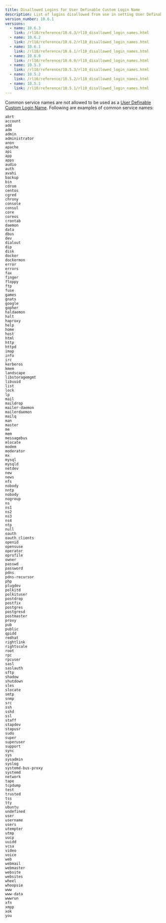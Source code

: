 ```yaml
---
title: Disallowed Logins for User Definable Custom Login Name
description: List of logins disallowed from use in setting User Definable Custom Login Name
version_number: 10.6.1
versions:
  - name: 10.6.3
    link: /rl10/reference/10.6.3/rl10_disallowed_login_names.html
  - name: 10.6.2
    link: /rl10/reference/10.6.2/rl10_disallowed_login_names.html
  - name: 10.6.1
    link: /rl10/reference/10.6.1/rl10_disallowed_login_names.html
  - name: 10.6.0
    link: /rl10/reference/10.6.0/rl10_disallowed_login_names.html
  - name: 10.5.3
    link: /rl10/reference/10.5.3/rl10_disallowed_login_names.html
  - name: 10.5.2
    link: /rl10/reference/10.5.2/rl10_disallowed_login_names.html
  - name: 10.5.1
    link: /rl10/reference/10.5.1/rl10_disallowed_login_names.html
---
```

Common service names are not allowed to be used as a [User Definable Custom Login Name](rl10_managed_ssh_login.html#login-names-user-definable-custom-login-name). Following are examples of common service names:

```
abrt
account
add
adm
admin
administrator
anon
apache
api
app
apps
audio
auth
avahi
backup
bin
cdrom
centos
cgred
chrony
console
consul
core
coreos
crontab
daemon
data
dbus
dev
dialout
dip
disk
docker
dockermon
error
errors
fax
finger
floppy
ftp
fuse
games
gnats
google
gopher
haldaemon
halt
haproxy
help
home
host
html
http
httpd
imap
info
irc
kerberos
kmem
landscape
libstoragemgmt
libuuid
list
lock
lp
mail
maildrop
mailer-daemon
mailerdaemon
mailq
man
master
me
mem
messagebus
mlocate
modem
moderator
mx
mysql
mysqld
netdev
new
news
nfs
nobody
nntp
nobody
nogroup
ns
ns1
ns2
ns3
ns4
ntp
null
oauth
oauth_clients
openid
opensuse
operator
oprofile
owner
passwd
password
pdns
pdns-recursor
php
plugdev
polkitd
polkituser
postdrop
postfix
postgres
postgresd
postmaster
proxy
pub
public
qpidd
redhat
rightlink
rightscale
root
rpc
rpcuser
sasl
saslauth
sftp
shadow
shutdown
sles
slocate
smtp
snmp
src
ssh
sshd
ssl
staff
stapdev
stapusr
sudo
super
superuser
support
sync
sys
sysadmin
syslog
systemd-bus-proxy
systemd
network
tape
tcpdump
test
trusted
tss
tty
ubuntu
undefined
user
username
users
utempter
utmp
uucp
uuidd
vcsa
video
voice
web
webmail
webmaster
website
websites
wheel
whoopsie
www
www-data
wwwrun
xfn
xmpp
xok
you
```
